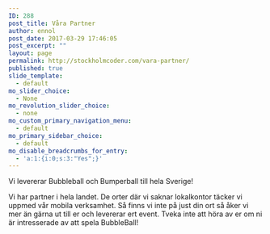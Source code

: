```yaml
---
ID: 288
post_title: Våra Partner
author: ennol
post_date: 2017-03-29 17:46:05
post_excerpt: ""
layout: page
permalink: http://stockholmcoder.com/vara-partner/
published: true
slide_template:
  - default
mo_slider_choice:
  - None
mo_revolution_slider_choice:
  - none
mo_custom_primary_navigation_menu:
  - default
mo_primary_sidebar_choice:
  - default
mo_disable_breadcrumbs_for_entry:
  - 'a:1:{i:0;s:3:"Yes";}'
---
```

<div id="block_container_85881179" class="block_container h24_block_heading">
<div id="block_85881179">
<div class="big_heading_block">
<div id="block_85881179_text_content" class="">Vi levererar Bubbleball och Bumperball till hela Sverige!</div>
</div>
</div>
</div>
<div id="block_container_85881180" class="block_container standard_text_block text_block">
<div id="block_85881180">
<div class="h24_frame_none h24_frame_width">
<div class="h24_frame_none_text h24_frame_padding">
<div class="text_content">

Vi har partner i hela landet. De orter där vi saknar lokalkontor täcker vi uppmed vår mobila verksamhet. Så finns vi inte på just din ort så åker vi mer än gärna ut till er och levererar ert event. Tveka inte att höra av er om ni är intresserade av att spela BubbleBall!

</div>
</div>
</div>
</div>
</div>